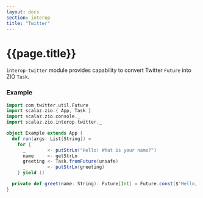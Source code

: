 ```yaml
---
layout: docs
section: interop
title: "Twitter"
---
```


# {{page.title}}

`interop-twitter` module provides capability to convert Twitter `Future` into ZIO `Task`.

### Example

```scala
import com.twitter.util.Future
import scalaz.zio.{ App, Task }
import scalaz.zio.console._
import scalaz.zio.interop.twitter._

object Example extends App {
  def run(args: List[String]) =     
    for {
      _        <- putStrLn("Hello! What is your name?")
      name     <- getStrLn
      greeting <- Task.fromFuture(unsafe)
      _        <- putStrLn(greeting)
    } yield ()

  private def greet(name: String): Future[Int] = Future.const($"Hello, $name!")
}
```